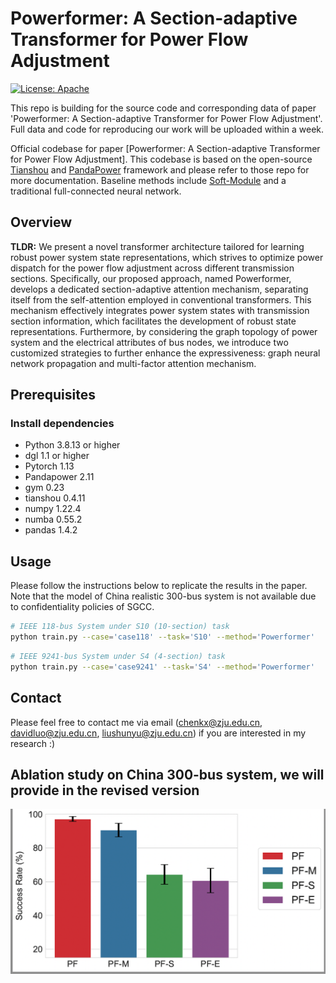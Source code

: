 # Powerformer: A Section-adaptive Transformer for Power Flow Adjustment

[![License: Apache](https://img.shields.io/badge/License-Apache-blue.svg)](LICENSE)

This repo is building for the source code and corresponding data of paper 'Powerformer: A Section-adaptive Transformer for Power Flow Adjustment'.
Full data and code for reproducing our work will be uploaded within a week.

Official codebase for paper [Powerformer: A Section-adaptive Transformer for Power Flow Adjustment]. This codebase is based on the open-source [Tianshou](https://github.com/thu-ml/tianshou) and [PandaPower](https://github.com/e2nIEE/pandapower) framework and please refer to those repo for more documentation. Baseline methods include [Soft-Module](https://github.com/RchalYang/Soft-Module) and a traditional full-connected neural network.

## Overview

**TLDR:**
We present a novel transformer architecture tailored for learning robust power system state representations, which strives to optimize power dispatch for the power flow adjustment across different transmission sections. Specifically, our proposed approach, named Powerformer, develops a dedicated section-adaptive attention mechanism, separating itself from the self-attention employed in conventional transformers. This mechanism effectively integrates power system states with transmission section information, which facilitates the development of robust state representations. Furthermore, by considering the graph topology of power system and the electrical attributes of bus nodes, we introduce two customized strategies to further enhance the expressiveness: graph neural network propagation and multi-factor attention mechanism.


## Prerequisites

### Install dependencies
* Python 3.8.13 or higher
* dgl 1.1 or higher
* Pytorch 1.13
* Pandapower 2.11
* gym 0.23
* tianshou 0.4.11
* numpy 1.22.4
* numba 0.55.2
* pandas 1.4.2

## Usage

Please follow the instructions below to replicate the results in the paper. Note that the model of China realistic 300-bus system is not available due to confidentiality policies of SGCC.

```bash
# IEEE 118-bus System under S10 (10-section) task
python train.py --case='case118' --task='S10' --method='Powerformer' 
```
```bash
# IEEE 9241-bus System under S4 (4-section) task
python train.py --case='case9241' --task='S4' --method='Powerformer' 
```

## Contact

Please feel free to contact me via email (<chenkx@zju.edu.cn>, <davidluo@zju.edu.cn>, <liushunyu@zju.edu.cn>) if you are interested in my research :)

## Ablation study on China 300-bus system, we will provide in the revised version
![image](https://github.com/chenchkx/Powerformer/blob/main/China-300-ablation.jpg)